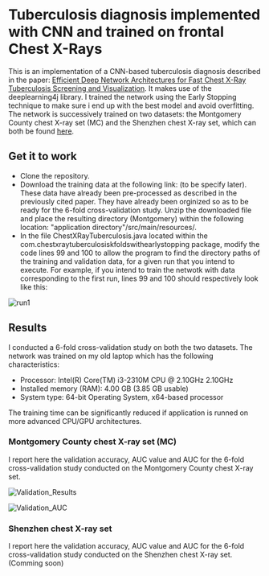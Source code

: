 # Tuberculosis diagnosis implemented with CNN and trained on frontal Chest X-Rays

This is an implementation of a CNN-based tuberculosis diagnosis described in the paper: [Efficient Deep Network Architectures for Fast 
Chest X-Ray Tuberculosis Screening and Visualization](https://www.nature.com/articles/s41598-019-42557-4). It makes use of the 
deeplearning4j library. I trained the network using the Early Stopping technique to make sure i end up with the best model and avoid overfitting. The network is successively trained on two datasets: the Montgomery County chest X-ray set (MC) and the 
Shenzhen chest X-ray set, which can both be found [here](https://ceb.nlm.nih.gov/repositories/tuberculosis-chest-x-ray-image-data-sets/).

## Get it to work
- Clone the repository.
- Download the training data at the following link: (to be specify later). These data have already been pre-processed as described in the previously cited paper. They have already been orginized so as to be ready for the 6-fold cross-validation study. Unzip the downloaded file and place the resulting directory (Montgomery) within the following location: "application directory"/src/main/resources/.
- In the file ChestXRayTuberculosis.java located within the com.chestxraytuberculosiskfoldswithearlystopping package, modify the code lines 99 and 100 to allow the program to find the directory paths of the training and validation data, for a given run that you intend to execute. For example, if you intend to train the netwotk with data corresponding to the first run, lines 99 and 100 should respectively look like this:

![run1](https://user-images.githubusercontent.com/1300982/63033266-40f71680-beaf-11e9-95c1-b1201af860cb.png)

## Results
I conducted a 6-fold cross-validation study on both the two datasets. The network was trained on my old laptop which has the following characteristics:
- Processor: Intel(R) Core(TM) i3-2310M CPU @ 2.10GHz 2.10GHz
- Installed memory (RAM): 4.00 GB (3.85 GB usable)
- System type: 64-bit Operating System, x64-based processor

The training time can be significantly reduced if application is runned on more advanced CPU/GPU architectures.

### Montgomery County chest X-ray set (MC)

I report here the validation accuracy, AUC value and AUC for the 6-fold cross-validation study conducted on the Montgomery County chest X-ray set.

![Validation_Results](https://user-images.githubusercontent.com/1300982/63007064-dd9dc200-be77-11e9-9aba-4005982dd2f0.png)

![Validation_AUC](https://user-images.githubusercontent.com/1300982/63007040-d1b20000-be77-11e9-8d63-fbed8f644157.png)

### Shenzhen chest X-ray set

I report here the validation accuracy, AUC value and AUC for the 6-fold cross-validation study conducted on the Shenzhen chest X-ray set.
(Comming soon)

